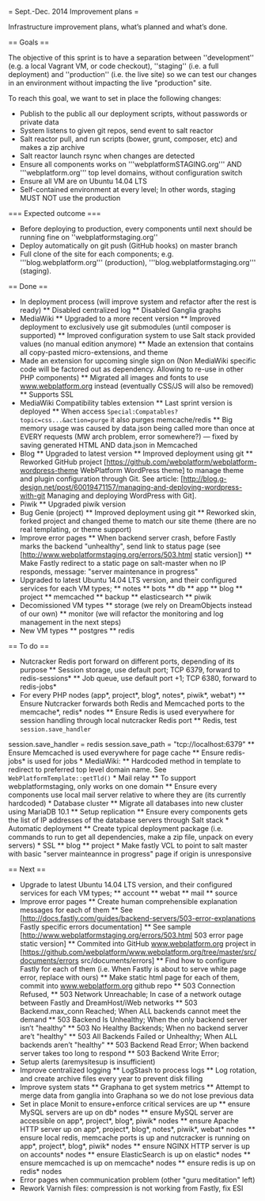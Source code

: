 = Sept.-Dec. 2014 Improvement plans =

Infrastructure improvement plans, what’s planned and what’s done.

== Goals ==

The objective of this sprint is to have a separation between ''development'' (e.g. a local Vagrant VM, or code checkout), ''staging'' (i.e. a full deployment) and ''production'' (i.e. the live site) so we can test our changes in an environment without impacting the live "production" site.

To reach this goal, we want to set in place the following changes:

* Publish to the public all our deployment scripts, without passwords or private data
* System listens to given git repos, send event to salt reactor
* Salt reactor pull, and run scripts (bower, grunt, composer, etc) and makes a zip archive
* Salt reactor launch rsync when changes are detected
* Ensure all components works on '''webplatformSTAGING.org''' AND '''webplatform.org''' top level domains, without configuration switch
* Ensure all VM are on Ubuntu 14.04 LTS
* Self-contained environment at every level; In other words, staging MUST NOT use the production


=== Expected outcome ===

* Before deploying to production, every components until next should be running fine on ''webplatformstaging.org''
* Deploy automatically on git push (GitHub hooks) on master branch
* Full clone of the site for each components; e.g. '''blog.webplatform.org''' (production), '''blog.webplatformstaging.org''' (staging).


== Done ==

* In deployment process (will improve system and refactor after the rest is ready)
** Disabled centralized log
** Disabled Ganglia graphs
* MediaWiki
** Upgraded to a more recent version
** Improved deployment to exclusively use git submodules (until composer is supported)
** Improved configuration system to use Salt stack provided values (no manual edition anymore)
** Made an extension that contains all copy-pasted micro-extensions, and theme
* Made an extension for upcoming single sign on (Non MediaWiki specific code will be factored out as dependency. Allowing to re-use in other PHP components)
** Migrated all images and fonts to use www.webplatform.org instead (eventually CSS/JS will also be removed)
** Supports SSL
* MediaWiki Compatibility tables extension
** Last sprint version is deployed
** When access <code>Special:Compatables?topic=css...&action=purge</code> it also purges memcache/redis
** Big memory usage was caused by data.json being called more than once at EVERY requests (MW arch problem, error somewhere?) — fixed by saving generated HTML AND data.json in Memcached
* Blog
** Upgraded to latest version
** Improved deployment using git
** Reworked GitHub project [https://github.com/webplatform/webplatform-wordpress-theme WebPlatform WordPress theme] to manage theme and plugin configuration through Git. See article: [http://blog.g-design.net/post/60019471157/managing-and-deploying-wordpress-with-git Managing and deploying WordPress with Git].
* Piwik
** Upgraded piwik version
* Bug Genie (project)
** Improved deployment using git
** Reworked skin, forked project and changed theme to match our site theme (there are no real templating, or theme support)
* Improve error pages
** When backend server crash, before Fastly marks the backend "unhealthy", send link to status page (see [http://www.webplatformstaging.org/errors/503.html static version])
** Make Fastly redirect to a static page on salt-master when no IP responds, message: "server maintenance in progress"
* Upgraded to latest Ubuntu 14.04 LTS version, and their configured services for each VM types;
** notes
** bots
** db
** app
** blog
** project
** memcached
** backup
** elasticsearch
** piwik
* Decomissioned VM types
** storage (we rely on DreamObjects instead of our own)
** monitor (we will refactor the monitoring and log management in the next steps)
* New VM types
** postgres
** redis

== To do ==
* Nutcracker Redis port forward on different ports, depending of its purpose
** Session storage, use default port; TCP 6379, forward to redis-sessions*
** Job queue, use default port +1; TCP 6380, forward to redis-jobs*
* For every PHP nodes (app*, project*, blog*, notes*, piwik*, webat*)
** Ensure Nutcracker forwards both Redis and Memcached ports to the memcache*, redis* nodes
** Ensure Redis is used everywhere for session handling through local nutcracker Redis port
** Redis, test <code>session.save_handler</code>
<syntaxHighlight>
      session.save_handler = redis
      session.save_path = "tcp://localhost:6379"
</syntaxHighlight>
** Ensure Memcached is used everywhere for page cache
** Ensure redis-jobs* is used for jobs
* MediaWiki:
** Hardcoded method in template to redirect to preferred top level domain name. See <code>WebPlatformTemplate::getTld()</code>
* Mail relay
** To support webplatformstaging, only works on one domain
** Ensure every components use local mail server relative to where they are (its currently hardcoded)
* Database cluster
** Migrate all databases into new cluster using MariaDB 10.1
** Setup replication
** Ensure every components gets the list of IP addresses of the database servers through Salt stack
* Automatic deployment
** Create typical deployment package (i.e. commands to run to get all dependencies, make a zip file, unpack on every servers)
* SSL
** blog
** project
* Make fastly VCL to point to salt master with basic "server mainteannce in progress" page if origin is unresponsive

== Next ==

* Upgrade to latest Ubuntu 14.04 LTS version, and their configured services for each VM types;
** account
** webat
** mail
** source
* Improve error pages
** Create human comprehensible explanation messages for each of them
** See [http://docs.fastly.com/guides/backend-servers/503-error-explanations Fastly specific errors documentation]
** See sample [http://www.webplatformstaging.org/errors/503.html 503 error page static version]
** Commited into GitHub www.webplatform.org project in [https://github.com/webplatform/www.webplatform.org/tree/master/src/documents/errors src/documents/errors]
** Find how to configure Fastly for each of them (i.e. When Fastly is about to serve white page error, replace with ours)
** Make static html page for each of them, commit into www.webplatform.org github repo
** 503 Connection Refused,
** 503 Network Unreachable; In case of a network outage between Fastly and DreamHost/iWeb networks
** 503 Backend.max_conn Reached; When ALL backends cannot meet the demand
** 503 Backend Is Unhealthy; When the only backend server isn’t "healthy"
** 503 No Healthy Backends; When no backend server are’t "healthy"
** 503 All Backends Failed or Unhealthy; When ALL backends aren’t "healthy"
** 503 Backend Read Error; When backend server takes too long to respond
** 503 Backend Write Error; 
* Setup alerts (aremysitesup is insufficient)
* Improve centralized logging
** LogStash to process logs
** Log rotation, and create archive files every year to prevent disk filling
* Improve system stats
** Graphana to get system metrics
** Attempt to merge data from ganglia into Graphana so we do not lose previous data
* Set in place Monit to ensure+enforce critical services are up
** ensure MySQL servers are up on db* nodes
** ensure MySQL server are accessible on app*, project*, blog*, piwik* nodes
** ensure Apache HTTP server up on app*, project*, blog*, notes*, piwik*, webat* nodes
** ensure local redis, memcache ports is up and nutcracker is running on app*, project*, blog*, piwik* nodes 
** ensure NGINX HTTP server is up on accounts* nodes
** ensure ElasticSearch is up on elastic* nodes
** ensure memcached is up on memcache* nodes
** ensure redis is up on redis* nodes
* Error pages when communication problem (other "guru meditation" left)
* Rework Varnish files: compression is not working from Fastly, fix ESI